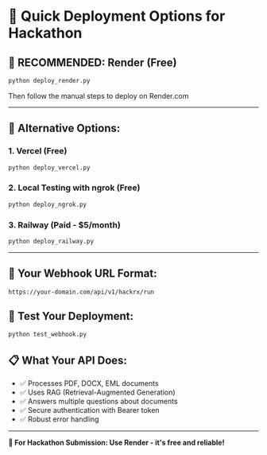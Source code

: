 # 🚀 Quick Deployment Options for Hackathon

## 🎯 **RECOMMENDED: Render (Free)**

```bash
python deploy_render.py
```

Then follow the manual steps to deploy on Render.com

---

## 🚀 **Alternative Options:**

### 1. Vercel (Free)
```bash
python deploy_vercel.py
```

### 2. Local Testing with ngrok (Free)
```bash
python deploy_ngrok.py
```

### 3. Railway (Paid - $5/month)
```bash
python deploy_railway.py
```

---

## 📝 **Your Webhook URL Format:**
```
https://your-domain.com/api/v1/hackrx/run
```

## 🧪 **Test Your Deployment:**
```bash
python test_webhook.py
```

## 📋 **What Your API Does:**
- ✅ Processes PDF, DOCX, EML documents
- ✅ Uses RAG (Retrieval-Augmented Generation)
- ✅ Answers multiple questions about documents
- ✅ Secure authentication with Bearer token
- ✅ Robust error handling

---

**🎯 For Hackathon Submission: Use Render - it's free and reliable!** 